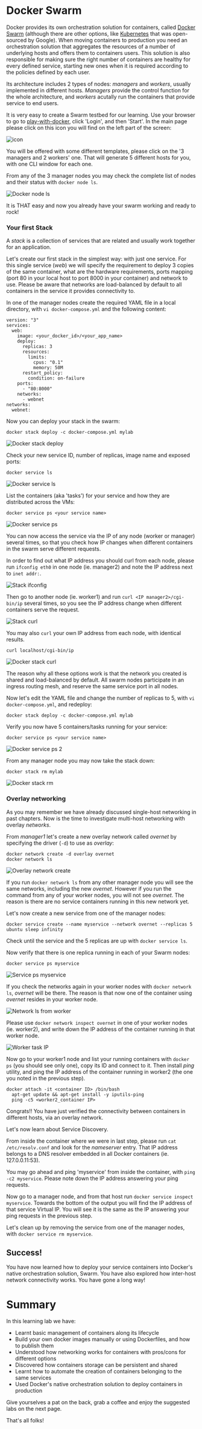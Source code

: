 # Docker Swarm

Docker provides its own orchestration solution for containers, called [Docker Swarm](https://docs.docker.com/engine/swarm/) (although there are other options, like [Kubernetes](https://kubernetes.io) that was open-sourced by Google). When moving containers to production you need an orchestration solution that aggregates the resources of a number of underlying hosts and offers them to containers users. This solution is also responsible for making sure the right number of containers are healthy for every defined service, starting new ones when it is required according to the policies defined by each user.

Its architecture includes 2 types of nodes: *managers* and *workers*, usually implemented in different hosts. *Managers* provide the control function for the whole architecture, and *workers* acutally run the containers that provide service to end users.

It is very easy to create a Swarm testbed for our learning. Use your browser to go to [play-with-docker](http://play-with-docker.com), click 'Login', and then 'Start'. In the main page please click on this icon you will find on the left part of the screen:

![icon](assets/images/icon.png)

You will be offered with some different templates, please click on the '3 managers and 2 workers' one. That will generate 5 different hosts for you, with one CLI window for each one.

From any of the 3 manager nodes you may check the complete list of nodes and their status with `docker node ls`.

![Docker node ls](assets/images/docker_node_ls.png)

It is THAT easy and now you already have your swarm working and ready to rock!

### Your first Stack

A *stack* is a collection of services that are related and usually work together for an application.

Let's create our first stack in the simplest way: with just one service. For this single service (*web*) we will specify the requirement to deploy 3 copies of the same container, what are the hardware requirements, ports mapping (port 80 in your local host to port 8000 in your container) and network to use. Please be aware that networks are load-balanced by default to all containers in the service it provides connectivity to.

In one of the manager nodes create the required YAML file in a local directory, with `vi docker-compose.yml` and the following content:

```
version: "3"
services:
  web:
    image: <your_docker_id>/<your_app_name>
    deploy:
      replicas: 3
      resources:
        limits:
          cpus: "0.1"
          memory: 50M
      restart_policy:
        condition: on-failure
    ports:
      - "80:8000"
    networks:
      - webnet
networks:
  webnet:
```

Now you can deploy your stack in the swarm:

```
docker stack deploy -c docker-compose.yml mylab
```

![Docker stack deploy](assets/images/docker_stack_deploy.png)

Check your new service ID, number of replicas, image name and exposed ports:

```
docker service ls
```

![Docker service ls](assets/images/docker_service_ls.png)

List the containers (aka 'tasks') for your service and how they are distributed across the VMs:

```
docker service ps <your service name>
```

![Docker service ps](assets/images/docker_service_ps.png)

You can now access the service via the IP of any node (worker or manager) several times, so that you check how IP changes when different containers in the swarm serve different requests.

In order to find out what IP address you should curl from each node, please run `ifconfig eth0` in one node (ie. manager2) and note the IP address next to `inet addr:`.

![Stack ifconfig](assets/images/stack_ifconfig.png)

Then go to another node (ie. worker1) and run `curl <IP manager2>/cgi-bin/ip` several times, so you see the IP address change when different containers serve the request.

![Stack curl](assets/images/stack_curl.png)

You may also `curl` your own IP address from each node, with identical results.

```
curl localhost/cgi-bin/ip
```

![Docker stack curl](assets/images/docker_stack_curl.png)

The reason why all these options work is that the network you created is shared and load-balanced by default. All swarm nodes participate in an ingress routing mesh, and reserve the same service port in all nodes.

Now let's edit the YAML file and change the number of replicas to 5, with `vi docker-compose.yml`, and redeploy:

```
docker stack deploy -c docker-compose.yml mylab
```

Verify you now have 5 containers/tasks running for your service:

```
docker service ps <your service name>
```

![Docker service ps 2](assets/images/docker_service_ps2.png)

From any manager node you may now take the stack down:

```
docker stack rm mylab
```

![Docker stack rm](assets/images/docker_stack_rm.png)



### Overlay networking

As you may remember we have already discussed single-host networking in past chapters. Now is the time to investigate multi-host networking with overlay *networks*.

From *manager1* let's create a new overlay network called *overnet* by specifying the driver (`-d`) to use as *overlay*:

```
docker network create -d overlay overnet
docker network ls
```

![Overlay network create](assets/images/overlay_network_create.png)

If you run `docker network ls` from any other manager node you will see the same networks, including the new *overnet*. However if you run the command from any of your worker nodes, you will not see *overnet*. The reason is there are no service containers running in this new network yet.

Let's now create a new service from one of the manager nodes:

```
docker service create --name myservice --network overnet --replicas 5 ubuntu sleep infinity
```

Check until the service and the 5 replicas are up with `docker service ls`.

Now verify that there is one replica running in each of your Swarm nodes:

```
docker service ps myservice
```

![Service ps myservice](assets/images/service_ps_myservice.png)

If you check the networks again in your worker nodes with `docker network ls`, *overnet* will be there. The reason is that now one of the container using *overnet* resides in your worker node.

![Network ls from worker](assets/images/network_ls_from_worker.png)

Please use `docker network inspect overnet` in one of your worker nodes (ie. worker2), and write down the IP address of the container running in that worker node.

![Worker task IP](assets/images/worker_task_IP.png)

Now go to your worker1 node and list your running containers with `docker ps` (you should see only one), copy its ID and connect to it. Then install *ping* utility, and ping the IP address of the container running in worker2 (the one you noted in the previous step).

```
docker attach -it <container ID> /bin/bash
  apt-get update && apt-get install -y iputils-ping
  ping -c5 <worker2_container IP>
```

Congrats!! You have just verified the connectivity between containers in different hosts, via an overlay network.

Let's now learn about Service Discovery.

From inside the container where we were in last step, please run `cat /etc/resolv.conf` and look for the *nameserver* entry. That IP address belongs to a DNS resolver embedded in all Docker containers (ie. 127.0.0.11:53).

You may go ahead and ping 'myservice' from inside the container, with `ping -c2 myservice`. Please note down the IP address answering your ping requests.

Now go to a manager node, and from that host run `docker service inspect myservice`. Towards the bottom of the output you will find the IP address of that service Virtual IP. You will see it is the same as the IP answering your ping requests in the previous step.

Let's clean up by removing the service from one of the manager nodes, with `docker service rm myservice`.



## Success!

You have now learned how to deploy your service containers into Docker's native orchestration solution, Swarm. You have also explored how inter-host network connectivity works. You have gone a long way!


# Summary

In this learning lab we have:

* Learnt basic management of containers along its lifecycle
* Build your own docker images manually or using Dockerfiles, and how to publish them
* Understood how networking works for containers with pros/cons for different options
* Discovered how containers storage can be persistent and shared
* Learnt how to automate the creation of containers belonging to the same services
* Used Docker's native orchestration solution to deploy containers in production

Give yourselves a pat on the back, grab a coffee and enjoy the suggested labs on the next page.

That's all folks!
